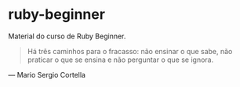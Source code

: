 # ruby-beginner
Material do curso de Ruby Beginner.


> Há três caminhos para o fracasso: não ensinar o que sabe, não praticar o que se ensina e não perguntar o que se ignora.

— Mario Sergio Cortella
